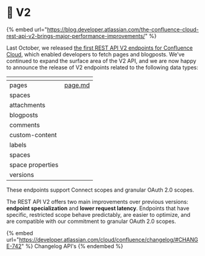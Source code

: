 # 🌊 V2

{% embed url="https://blog.developer.atlassian.com/the-confluence-cloud-rest-api-v2-brings-major-performance-improvements/" %}

Last October, we released [the first REST API V2 endpoints for Confluence Cloud](https://community.developer.atlassian.com/t/release-of-v2-confluence-rest-api-for-pages-and-blogposts-experimental/62164), which enabled developers to fetch pages and blogposts. We’ve continued to expand the surface area of the V2 API, and we are now happy to announce the release of V2 endpoints related to the following data types:

<table><thead><tr><th></th><th data-type="content-ref"></th></tr></thead><tbody><tr><td>pages</td><td><a href="page.md">page.md</a></td></tr><tr><td>spaces</td><td></td></tr><tr><td>attachments</td><td></td></tr><tr><td>blogposts</td><td></td></tr><tr><td>comments</td><td></td></tr><tr><td>custom-content</td><td></td></tr><tr><td>labels</td><td></td></tr><tr><td>spaces</td><td></td></tr><tr><td>space properties</td><td></td></tr><tr><td>versions</td><td></td></tr></tbody></table>

These endpoints support Connect scopes and granular OAuth 2.0 scopes.

The REST API V2 offers two main improvements over previous versions: **endpoint specialization** and **lower request latency**. Endpoints that have specific, restricted scope behave predictably, are easier to optimize, and are compatible with our commitment to granular OAuth 2.0 scopes.

{% embed url="https://developer.atlassian.com/cloud/confluence/changelog/#CHANGE-742" %}
Changelog API's
{% endembed %}
